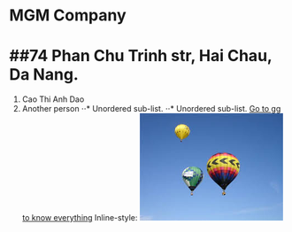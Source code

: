 # MGM Company
##74 Phan Chu Trinh str, Hai Chau, Da Nang.
=======
1. Cao Thi Anh Dao
2. Another person
⋅⋅* Unordered sub-list. 
⋅⋅* Unordered sub-list. 
[Go to gg to know everything](https://www.google.com)
Inline-style: 
![alt text](ball.jpg "This is nice ball!")
